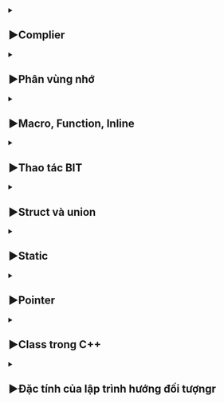 <details>
  <summary><h2>▶Complier</h2></summary>
	
Quy trình dịch là quá trình chuyển đổi từ ngôn ngữ bậc cao (NNBC) (C/C++, Pascal, Java, C#…) sang ngôn ngữ đích (ngôn ngữ máy) để máy tính có thể hiểu và thực thi. Ngôn ngữ lập trình C là một ngôn ngữ dạng biên dịch. Chương trình được viết bằng C muốn chạy được trên máy tính phải trải qua một quá trình biên dịch để chuyển đổi từ dạng mã nguồn sang chương trình dạng mã thực thi. Quá trình được chia ra làm 4 giai đoạn chính:
+ Giai đoàn tiền xử lý (Pre-processor)
+ Giai đoạn dịch NNBC sang Asembly (Compiler)
+ Giai đoạn dịch asembly sang ngôn ngữ máy (Asember)
+ Giai đoạn liên kết (Linker)
![image](https://github.com/hunggiao/Embedded-Interview/assets/133474779/3f495174-6b9e-4150-94d1-a534fbd11454)

**1. Giai đoạn tiền xử lý – Preprocessor**
Giai đoạn này sẽ thực hiện:
+ Nhận mã nguồn
+ Xóa bỏ tất cả chú thích, comments của chương trình
+ Chỉ thị tiền xử lý (bắt đầu bằng #) cũng được xử lý

	_Ví dụ_: chỉ thị #include cho phép ghép thêm mã chương trình của một tệp tiêu để vào mã nguồn cần dịch. Các hằng số được định nghĩa bằng #define sẽ được thay thế bằng giá trị cụ thể tại mỗi nơi sử dụng trong chương trình.
	
**2. Công đoạn dịch Ngôn Ngữ Bậc Cao sang Assembly**
+ Phân tích cú pháp (syntax) của mã nguồn NNBC
+ Chuyển chúng sang dạng mã Assembly là một ngôn ngữ bậc thấp (hợp ngữ) gần với tập lệnh của bộ vi xử lý.

**3. Công đoạn dịch Assembly**
+ Dich chương trình => Sang mã máy 0 và 1
+ Một tệp mã máy (.obj) sinh ra trong hệ thống sau đó.

**4. Giai đoạn Linker**
+ Trong giai đoạn này mã máy của một chương trình dịch từ nhiều nguồn (file .c hoặc file thư viện .lib) được liên kết lại với nhau để tạo thành chương trình đích duy nhất
+ Mã máy của các hàm thư viện gọi trong chương trình cũng được đưa vào chương trình cuối trong giai đoạn này.
+ Chính vì vậy mà các lỗi liên quan đến việc gọi hàm hay sử dụng biến tổng thể mà không tồn tại sẽ bị phát hiện. Kể cả lỗi viết chương trình chính không có hàm main() cũng được phát hiện trong liên kết.

=> Kết thúc quá trình tất cả các đối tượng được liên kết lại với nhau thành một chương trình có thể thực thi được (executable hay .exe) thống nhất.

</details>

<details>
  <summary><h2>▶Phân vùng nhớ</h2></summary>

![image](https://github.com/hunggiao/Embedded-Interview/assets/133474779/4852764e-2926-47d6-86d2-aadc7d29bc7f)

**1. Text:**
* Quyền truy cập chỉ Read và nó chưa lệnh để thực thi nên tránh sửa đổi instruction.
* Chứa khai báo hằng số trong chương trình (.rodata)

**2. Data:**
* Quyền truy cập là read-write.
* Chứa biến toàn cục or biến static với giá trị khởi tạo khác không.
* Được giải phóng khi kết thúc chương trình.

**3. Bss:**
* Quyền truy cập là read-write.
* Chứa biến toàn cục or biến static với giá trị khởi tạo bằng không or không khởi tạo.
* Được giải phóng khi kết thúc chương trình.

**4. Stack:**
* Quyền truy cập là read-write.
* Được sử dụng cấp phát cho biến local, input parameter của hàm,…
* Sẽ được giải phóng khi ra khỏi block code/hàm

**5. Heap:**
* Quyền truy cập là read-write.
* Được sử dụng để cấp phát bộ nhớ động như: Malloc, Calloc, …
* Sẽ được giải phóng khi gọi hàm free,…

***:point_right: Stack và Heap ?***
* Bộ nhớ Heap và bộ nhớ Stack bản chất đều cùng là vùng nhớ được tạo ra và lưu trữ trong RAM khi chương trình được thực thi.
* Bộ nhớ Stack được dùng để lưu trữ các biến cục bộ trong hàm, tham số truyền vào... Truy cập vào bộ nhớ này rất nhanh và được thực thi khi chương trình được biên dịch.
* Bộ nhớ Heap được dùng để lưu trữ vùng nhớ cho những biến con trỏ được cấp phát động bởi các hàm malloc - calloc - realloc (trong C)
* Kích thước vùng nhớ
> Stack: kích thước của bộ nhớ Stack là cố định, tùy thuộc vào từng hệ điều hành, ví dụ hệ điều hành Windows là 1 MB, hệ điều hành Linux là 8 MB (lưu ý là con số có thể khác tùy thuộc vào kiến trúc hệ điều hành của bạn).

> Heap: kích thước của bộ nhớ Heap là không cố định, có thể tăng giảm do đó đáp ứng được nhu cầu lưu trữ dữ liệu của chương trình.
* Đặc điểm vùng nhớ
> Stack: vùng nhớ Stack được quản lý bởi hệ điều hành, dữ liệu được lưu trong Stack sẽ tự động hủy khi hàm thực hiện xong công việc của mình.

> Heap: Vùng nhớ Heap được quản lý bởi lập trình viên (trong C hoặc C++), dữ liệu trong Heap sẽ không bị hủy khi hàm thực hiện xong, điều đó có nghĩa bạn phải tự tay hủy vùng nhớ bằng câu lệnh free (trong C), và delete hoặc delete [] (trong C++), nếu không sẽ xảy ra hiện tượng rò rỉ bộ nhớ. 

_Lưu ý:_ việc tự động dọn vùng nhớ còn tùy thuộc vào trình biên dịch trung gian.
* Vấn đề lỗi xảy ra đối với vùng nhớ
> Stack: bởi vì bộ nhớ Stack cố định nên nếu chương trình bạn sử dụng quá nhiều bộ nhớ vượt quá khả năng lưu trữ của Stack chắc chắn sẽ xảy ra tình trạng tràn bộ nhớ Stack (Stack overflow), các trường hợp xảy ra như bạn khởi tạo quá nhiều biến cục bộ, hàm đệ quy vô hạn,...

_Ví dụ về tràn bộ nhớ Stack với hàm đệ quy vô hạn:_
```
int foo(int x){

   printf("De quy khong gioi han\n");
    
   return foo(x);
    
}
```
> Heap: Nếu bạn liên tục cấp phát vùng nhớ mà không giải phóng thì sẽ bị lỗi tràn vùng nhớ Heap (Heap overflow).
Nếu bạn khởi tạo một vùng nhớ quá lớn mà vùng nhớ Heap không thể lưu trữ một lần được sẽ bị lỗi khởi tạo vùng nhớ Heap thất bại.

_Ví dụ trường hợp khởi tạo vùng nhớ Heap quá lớn:_

`int *A = (int *)malloc(18446744073709551615);`

</details>

<details>
  <summary><h2>▶Macro, Function, Inline</h2></summary>

**1. Macro:**

* Được xử lý bởi preprocessor
* Thay thế đoạn code được khai báo macro vào bất cứ chỗ nào xuất hiện macro đó
* VD: #define SUM(a,b)     (a+b)
* Preprocessor khi gặp bất kỳ lời gọi SUM(first+last) nào thì thay ngay bằng (first+last)

**2. Inline:**

* Được xử lý bởi compiler
* Được khai báo với từ khóa inline
* Khi compiler thấy bất kỳ chỗ nào xuất hiện inline function, nó sẽ thay thế chỗ đó bởi định nghĩa của hàm đã được compile tương ứng. –> Phần được thay thế không phải code mà là đoạn code đã được compile
	
**3. Function**

* Khi thấy hàm được gọi, compiler sẽ phải lưu con trỏ chương trình PC hiện tại vào stack; chuyển PC tới hàm được gọi, thực hiện hàm đó xong và lấy kết quả trả về; sau đó quay lại vị trí ban đầu trong stack trước khi gọi hàm và tiếp tục thực hiện chương trình.
* Như có thể thấy, các này khiến chương trình tốn thời gian hơn là chỉ cần thay thế đoạn code đã được compile (cách của inline function)

**4. So sánh**

* Macro đơn giản là chỉ thay thế đoạn code macro vào chỗ được gọi trước khi được biên dịch
* Inline thay thế đoạn mã code đã được biên dịch vào chỗ được gọi
* Hàm bình thường phải tạo một function call, lưu địa chỉ trước khi gọi hàm vào stack sau đó mới thực hiện hàm và sau cùng là quay trở về địa chỉ trên stack trước khi gọi hàm và thực hiện tiếp chương trình
* Macro khiến code trở nên dài hơn rất nhiều so với bình thường nhưng thời gian chạy nhanh.
* Hàm inline cũng khiến code dài hơn, tuy nhiên nó làm giảm thời gian chạy chương trình
* Hàm bình thường sẽ phải gọi function call nên tốn thời gian hơn inline function nhưng code ngắn gọn hơn.

</details>

<details>
  <summary><h2>▶Thao tác BIT</h2></summary>

**1. AND: x=y & z**

![image](https://github.com/hunggiao/Embedded-Interview/assets/133474779/4792bda0-11e7-42ab-be91-24f3913a14cb)
![image](https://github.com/hunggiao/Embedded-Interview/assets/133474779/d3561b69-3f42-43be-882b-4521d221ab60)

**2. NOT: x=~y**

![image](https://github.com/hunggiao/Embedded-Interview/assets/133474779/171570a9-e47e-426f-b767-936f07b3da5c)
![image](https://github.com/hunggiao/Embedded-Interview/assets/133474779/bb83e7dd-62e9-42b4-88a4-eacea3ede919)

**3. OR: x=y | z**

![image](https://github.com/hunggiao/Embedded-Interview/assets/133474779/38cba77d-f2be-4fc5-b936-8c19f6652cd0)
![image](https://github.com/hunggiao/Embedded-Interview/assets/133474779/2bba2c0c-d39c-4349-94a0-59f17229c219)

**4. XOR: x = y ^ z**

![image](https://github.com/hunggiao/Embedded-Interview/assets/133474779/328b53db-f44c-4519-b35b-65275ce82205)
![image](https://github.com/hunggiao/Embedded-Interview/assets/133474779/62261a3f-24f3-452b-b13d-4322da32269b)
  
**5. Dịch Bit: >> (Dịch phải) và << ( Dịch trái )**
 
![image](https://github.com/hunggiao/Embedded-Interview/assets/133474779/2e1f97a1-a4d2-4422-923c-546b76e0d9f7)
***
**:blue_square: Ví dụ: Giả sử có 1 vi điều khiển 8bit (1 lần quét điều khiển được 8 chân)**

![image](https://github.com/hunggiao/Embedded-Interview/assets/133474779/e7d842d4-46ba-405e-885c-79b5e9e6ab99)
* Xây dựng thuật toán set mức cao thấp tại các chân pin:

> Thuật toán set mức cao: PORTA=0b00000000
```
    PORTA = PORTA |(0b10000000 >> pin);
```

=> Giả sử set chân PIN4 về mức cao thì pin=5, 0b10000000 dịch sang phải 5 bit là: 0b00001000 rồi thực hiện phép AND với PORTA thì cho kết quả là: 0b00001000 (chân PIN4 đã set về mức cao).
> Thuật toán set mức thấp: PORTA=0b11111111
```
    PORTA = PORTA & ~(0b10000000 >> pin); 
```

=> Giả sử set chân PIN3 về mức thấp thì pin=4, 0b10000000 dịch sang phải 4 bit là: 0b00010000, NOT của 0b00010000 là 0b11101111 rồi thực hiện phép OR với PORTA thì cho kết quả là: 0b11101111 (chân PIN3 đã set về mức thấp).

</details>

<details>
  <summary><h2>▶Struct và union</h2></summary>

Về mặt ý nghĩa, struct và union cơ bản giống nhau. Tuy nhiên, về mặt lưu trữ trong bộ nhớ, chúng có sự khác biệt rõ rệt như sau:

* Struct: Dữ liệu của các thành viên của struct được lưu trữ ở những vùng nhớ khác nhau. Do đó kích thước của 1 struct tối thiểu bằng kích thước các thành viên cộng lại tại vì còn phụ thuộc vào bộ nhớ đệm (struct padding)

* Union : Dữ liệu các thành viên sẽ dùng chung 1 vùng nhớ. Kích thước của union được tính là kích thước lớn nhất của kiểu dữ liệu trong union. Việc thay đổi nội dung của 1 thành viên sẽ dẫn đến thay đổi nội dung của các thành viên khác.

</details>

<details>
  <summary><h2>▶Static</h2></summary>

* Biến static cục bộ là biến được khởi tạo 1 lần duy nhất và tồn tại trong suốt thời gian chạy chương trình. Giá trị của nó không bị mất đi khi kết thúc hàm. Khác với biến static toàn cục là có thể gọi bất cứ đâu trong chương trình, biến static cục bộ chỉ có thể gọi trong nội bộ hàm khởi tạo nó. Mỗi lần hàm được gọi, giá trị của biến chính bằng giá trị tại lần gần nhất hàm được gọi.
* Biến static toàn cục chỉ được truy cập và sử dụng trong nội bộ file khai báo nó, những file khác không truy cập được.

</details>

<details>
  <summary><h2>▶Pointer</h2></summary>
	
**:blue_square: Khái niệm con trỏ**
* Bộ nhớ RAM chứa rất nhiều ô nhớ, mỗi ô nhớ có kích thước 1 byte.
* Mỗi ô nhớ có địa chỉ duy nhất và địa chỉ này được đánh số từ 0 trở đi. Nếu CPU 32 bit thì có 2^32 địa chỉ có thể đánh cho các ô nhớ trong RAM.

![image](https://github.com/hunggiao/Embedded-Interview/assets/133474779/f787560d-631e-419e-a6bc-0724e36628c1)

* Khi khai báo biến, trình biên dịch dành riêng một vùng nhớ với địa chỉ duy nhất để lưu biến. Trình biên dịch có nhiệm vụ liên kết địa chỉ ô nhớ đó với tên biến. Khi gọi tên biến, nó sẽ truy xuất tự động đến ô nhớ đã liên kết với tên biến để lấy dữ liệu. Các bạn phải luôn phân biệt giữa địa chỉ bộ nhớ và dữ liệu được lưu trong đó.

![image](https://github.com/hunggiao/Embedded-Interview/assets/133474779/83344433-7a60-4968-aa31-1cd15283555f)

* Địa chỉ của biến bản chất cũng là một con số thường được biểu diễn ở hệ cơ số 16. Ta có thể sử dụng con trỏ (pointer) để lưu địa chỉ của các biến.

**:blue_square: Con trỏ là gì?**

* Trong ngôn ngữ C/C++, con trỏ (pointer) là những biến lưu trữ địa chỉ bộ nhớ của những biến khác.

![image](https://github.com/hunggiao/Embedded-Interview/assets/133474779/aee473df-3636-43fd-ad0d-4407df5c47fd)

* Trong hình trên, biến var lưu giá trị 5 có địa chỉ là 0x61ff08. Biến pointVar là biến con trỏ, lưu địa chỉ của biến var (trỏ đến vùng nhớ của biến var), tức là nó lưu giá trị 0x61ff08.

**1. Con trỏ NULL:**

* Con trỏ NULL là con trỏ lưu địa chỉ 0x00000000. Tức địa chỉ bộ nhớ 0, có ý nghĩa đặc biệt, cho biết con trỏ không trỏ vào đâu cả.

```
int *p2;//con trỏ chưa khởi tạo, vẫn trỏ đến một vùng nhớ nào đó không xác định
int *p3 = NULL;//con trỏ null không trỏ đến vùng nhớ nào
```

**2. Con trỏ hàm:**

* Con trỏ hàm là con trỏ được tạo ra để lưu trữ địa chỉ của một hàm trong bộ nhớ máy tính.

* Một con trỏ hàm có thể khởi tạo theo mẫu sau:

<kiểu trả về> (*<tên con trỏ>)(<danh sách đối số>);

**3. Con trỏ void:**

* Con trỏ void là con trỏ có thể trỏ đến các vùng nhớ có các kiểu dữ liệu khác nhau

```
int n;
float f;
double d;

void *ptr;
ptr = &n; // ok
ptr = &f; // ok
ptr = &d; // ok
```

* Tuy nhiên, con trỏ void không xác định được kiểu dữ liệu của vùng nhớ mà nó trỏ tới. Vì vậy muốn truy cập xuất trực tiếp nội dung, ta cần ép kiểu cho con trỏ đó.

**4. Pointer to pointer:**

* Pointer to pointer là một loại con trỏ dùng để lưu trữ địa chỉ của biến con trỏ.
* Con trỏ trỏ đến con trỏ hoạt động như một con trỏ thông thường. Chúng ta có thể sử dụng toán tử dereference (*) để truy cập giá trị của con trỏ.

```
int main()	{

	int value = 100;
	int *ptr = &value;
	int **p_to_p = &ptr;

	pirntf("%p", p_to_p); //In ra địa chỉ của con trỏ ptr
	printf("%p", *p_to_p); //In ra địa chỉ mà con trỏ ptr đang trỏ đến (địa chỉ của biến value)
	printf("%d", **p_to_p); //In ra giá trị mà con trỏ ptr đang trỏ đến (giá trị của biến value)

	return 0;
}
```

</details>
	
<details>
  <summary><h2>▶Class trong C++</h2></summary>

**1. Class là gì?**

Class hay lớp là một mô tả trừu tượng (abstract) của nhóm các đối tượng (object) có cùng bản chất, ngược lại mỗi một đối tượng là một thể hiện cụ thể (instance) cho những mô tả trừu tượng đó. Một class trong C++ sẽ có các đặc điểm sau:

* Một class bao gồm các thành phần dữ liệu (thuộc tính hay property) và các phương thức (hàm thành phần hay method).

* Class thực chất là một kiểu dữ liệu do người lập trình định nghĩa.

*  Trong C++, từ khóa class sẽ chỉ điểm bắt đầu của một class sẽ được cài đặt.

**_Ví dụ về một class đơn giản, class Car:_** Một chiếc xe hơi vậy thì sẽ có chung những đặc điểm là đều có vô lăng, có bánh xe nhiều hơn 3, có động cơ… Đó là một class, một cái model hay mẫu mà người ta đã quy định là nếu đúng như vậy thì nó là xe hơi. Nhưng mà xe thì có thể có nhiều hãng khác nhau, BMW, Vinfast, Toyota… Thì mỗi hãng xe lại có những model xe khác nhau nhưng chúng đều là xe hơi. Vậy thì trong lập trình cũng vậy, class là quy định ra một mẫu, một cái model mà các thể hiện của nó (instance) hay đối tượng (object) phải tuân theo.

**2. Khai báo class và sử dụng class**

**_Ví dụ một class cơ bản:_**

```
class Person {
public:
   string firstName; // property
   string lastName; // property
   int age; // property
   void fullname() { // method
      cout << firstName << ' ' << lastName;
   }
};
```

- Cú pháp tạo object của một class và sử dụng các thuộc tính và phương thức:

```
Person person;
person.firstName = "Khiem";
person.lastName = "Le";
person.fullname(); // sẽ in ra màn hình là "Khiem Le"
```

**3. Access modifiers & properties declaration**

Access modifier là phạm vi truy cập của các thuộc tính và phương thức sẽ được khai báo bên dưới nó. Có 3 phạm vi truy cập trong C++ là public, private và protected:

 * Các thuộc tính và phương thức khai báo public thì có thể được truy cập trực tiếp thông qua instance của class đó. Các thuộc tính nên khai báo là public nếu bạn không có ràng buộc điều kiện trước khi gán (người dùng có thể thoải mái gán giá trị) hoặc bạn không cần xử lý trước khi trả về giá trị thuộc tính

 * Các thuộc tính private thường được sử dụng khi bạn không mong muốn người khác có thể tùy ý gán giá trị hoặc là bạn muốn xử lý trước khi trả về giá trị

 * Đối với protected, các phương thức và thuộc tính chỉ có thể truy cập qua các class kế thừa nó hoặc chính nó.

***Ví dụ:***

```
class MyClass
{
   public:
          int public_property;
   private:
          int _private_property;
};
```

**4. Method declaration**

- Phương thức cũng giống như một hàm bình thường.

- Đối với phương thức thì có hai cách định nghĩa thi hành: định nghĩa thi hành trong lúc định nghĩa class và định nghĩa thi hành bên ngoài class.

- Định nghĩa thi hành bên trong class:

```
class Animal {
  public:
         string sound;
         void makeNoise() {
         cout << sound;
         }
};
```

- Định nghĩa thi hành bên ngoài class:

```
class Animal {
   public:
          string sound;
          void makeNoise();
};
void Animal::makeNoise() {
   cout << sound;
}
```

**4. Contructor**

- Constructor hay hàm dựng là một hàm đặc biệt, nó sẽ được gọi ngay khi chúng ta khởi tạo một object.

```
class Person {
   public:
	string firstName;
	string lastName;
	int age;
	Person(string _firstName, string _lastName, int _age)
	{
	  firstName = _firstName;
	  lastName = _lastName;
	  age = _age;
	}
	void fullname() {
		cout << firstName << ' ' << lastName;
	}
};
```

**5. Static member**

- Static member hay thành viên tĩnh trong class C++ cũng tương tự như với static variable (biến tĩnh) trong function. Đối với function, sau khi thực hiện xong khối lệnh và thoát thì biến tĩnh vẫn sẽ không mất đi. Đối với class, thành viên tĩnh sẽ là thuộc tính dùng chung cho tất cả các đối tượng của class đó, cho dù là không có đối tượng nào tồn tại. Tức là bạn có thể khai báo nhiều object, mỗi object các thuộc tính của nó đều khác nhau nhưng riêng static thì chỉ có một và static member tồn tại trong suốt chương trình cho dù có hay không có object nào của nó hay nói ngắn gọn là dùng chung một biến static.

</details>
	
<details>
  <summary><h2>▶Đặc tính của lập trình hướng đối tượngr</h2></summary>

**:blue_square:** **Có 4 đặc tính quan trọng của lập trình hướng đối tượng trong C++ mà chúng ta cần nắm vững sau đây:**

**1. Inheritance (Tính kế thừa)**

- Tính kế thừa trong lập trình hướng đối tượng có ý nghĩa, một class có thể kế thừa các thuộc tính của một class khác đã tồn tại trước đó.

- Khi một class con được tạo ra bởi việc kế thừa thuộc tính của class cha thì chúng ta sẽ gọi class con đó là subclass trong C++, và class cha chính là superclass trong C++.

**2. Abstraction (Tính trừu tượng)**

- Tính trừu tượng trong lập trình hướng đối tượng là một khả năng mà chương trình có thể bỏ qua sự phức tạp bằng cách tập trung vào cốt lõi của thông tin cần xử lý.

- Điều đó có nghĩa, bạn có thể xử lý một đối tượng bằng cách gọi tên một phương thức và thu về kết quả xử lý, mà không cần biết làm cách nào đối tượng đó được các thao tác trong class.

- Ví dụ đơn giản, bạn có thể nấu cơm bằng nồi cơm điện bằng cách rất đơn giản là ấn công tắc nấu, mà không cần biết là bên trong cái nồi cơm điện đó đã làm thế nào mà gạo có thể nấu thành cơm.

**3. Polymorphism (Tính đa hình)**

- Tính đa hình trong lập trình hướng đối tượng là một khả năng mà một phương thức trong class có thể đưa ra các kết quả hoàn toàn khác nhau, tùy thuộc vào dữ liệu được xử lý.

- Ví dụ đơn giản, cùng là một class quản lý dữ liệu là các con vật, thì hành động sủa hay kêu của chúng được định nghĩa trong class sẽ cho ra kết quả khác nhau, ví dụ nếu là con mèo thì kêu meo meo, còn con chó thì sủa gâu gâu chẳng hạn.

**4. Encapsulation (Tính đóng gói)**

- Tính đóng gói trong lập trình hướng đối tượng có ý nghĩa không cho phép người sử dụng các đối tượng thay đổi trạng thái nội tại của một đối tượng, mà chỉ có phương thức nội tại của đối tượng có thể thay đổi chính nó.
- Điều đó có nghĩa, dữ liệu và thông tin sẽ được đóng gói lại, giúp các tác động bên ngoài một đối tượng không thể làm thay đổi đối tượng đó, nên sẽ đảm bảo tính toàn vẹn của đối tượng, cũng như giúp dấu đi các dữ liệu thông tin cần được che giấu.
- Ví dụ đơn giản, khi bạn dùng một cái iphone, bạn không thể thay đổi các cấu trúc bên trong của hệ điều hành iOS, mà chỉ có Apple mới có thể làm được điều này thôi.
***
## Namespace

**1. Tình huống:**

- Khi đang lập trình trong một file A bạn include 2 file B và C, nhưng 2 file này có cùng định nghĩa một hàm function() giống nhau về tên và tham số truyền vào, nhưng xử lý của mỗi hàm ở mỗi file là khác nhau, vấn đề đặt ra là code làm sao để trình biên dịch hiểu được khi nào bạn muốn gọi function của file B, khi nào bạn muốn gọi function của file C. Khi gọi hàm function() ở file A, trình biên dịch sẽ không biết được hàm function() bạn muốn gọi là hàm được định nghĩa ở file B hay file C. Vì vậy trình biên dịch chương trình sẽ báo lỗi.

**2. Định nghĩa:**

- Namespace là từ khóa trong C++ được sử dụng để định nghĩa một phạm vi nhằm mục đích phân biệt các hàm, lớp, biến, ... cùng tên trong các thư viện khác nhau.
***
## Template

* Template (khuôn mẫu) là một từ khóa trong C++, và là một kiểu dữ liệu trừu tượng tổng quát hóa cho các kiểu dữ liệu int, float, double, bool...
* Template trong C++ có 2 loại đó là function template & class template.
* Template giúp người lập trình định nghĩa tổng quát cho hàm và lớp thay vì phải nạp chồng (overloading) cho từng hàm hay phương thức với những kiểu dữ liệu khác nhau.
***
## Vector

Giống như là mảng (array), vector trong C++ là một đối tượng dùng để chứa các đối tượng khác, và các đối tượng được chứa này cũng được lưu trữ một cách liên tiếp trong vector.

Tuy nhiên, nếu như số lượng phần tử (size) của một mảng là cố định, thì ở vector, nó hoàn toàn có thể thay đổi trong suốt quá trình làm việc của chương trình.

**Modifiers**

**1. push_back():** Hàm đẩy một phần tử vào vị trí sau cùng của vector. Nếu kiểu của đối tượng được truyền dưới dạng tham số trong push_back() không giống với kiểu của vector thì sẽ bị ném ra.

> ten-vector.push_back(ten-cua-phan-tu);

**2. assign():** Nó gán một giá trị mới cho các phần tử vector bằng cách thay thế các giá trị cũ.

> ten-vector.assign(int size, int value);

**3. pop_back():** Hàm pop_back () được sử dụng để xóa đi phần tử cuối cùng một vector.

**4. insert():** Hàm này chèn các phần tử mới vào trước phần tử trước vị trí được trỏ bởi vòng lặp. Chúng ta cũng có thể chuyển một số đối số thứ ba, đếm số lần phần tử được chèn vào trước vị trí được trỏ.

**5. erase():** Hàm được sử dụng để xóa các phần tử tùy theo vị trí vùng chứa

**6. emplace():** Nó mở rộng vùng chứa bằng cách chèn phần tử mới vào

**7. emplace_back():** Nó được sử dụng để chèn một phần tử mới vào vùng chứa vector, phần tử mới sẽ được thêm vào cuối vector

**8. swap():** Hàm được sử dụng để hoán đổi nội dung của một vector này với một vector khác cùng kiểu. Kích thước có thể khác nhau.

**9. clear():** Hàm được sử dụng để loại bỏ tất cả các phần tử của vùng chứa vector.

</details>
